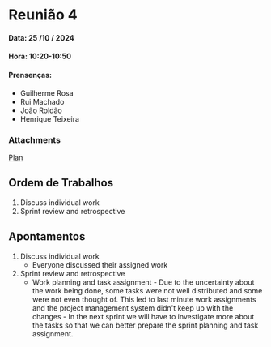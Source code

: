 # Reunião 4

#### Data: 25 /10 / 2024

#### Hora: 10:20-10:50

#### Prensenças:

- Guilherme Rosa
- Rui Machado
- João Roldão
- Henrique Teixeira

### Attachments

[Plan](./docs/plan25_10.pdf)

## Ordem de Trabalhos

1. Discuss individual work
2. Sprint review and retrospective

## Apontamentos

1. Discuss individual work
   - Everyone discussed their assigned work
2. Sprint review and retrospective
   - Work planning and task assignment - Due to the uncertainty about the work being done, some tasks were not
     well distributed and some were not even thought of. This led to last minute work assignments and the project management system
     didn't keep up with the changes - In the next sprint we will have to investigate more about the tasks so that we can better prepare
     the sprint planning and task assignment.
